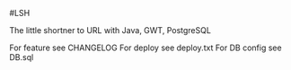 #LSH

The little shortner to URL with Java, GWT, PostgreSQL

For feature see CHANGELOG
For deploy see deploy.txt
For DB config see DB.sql
